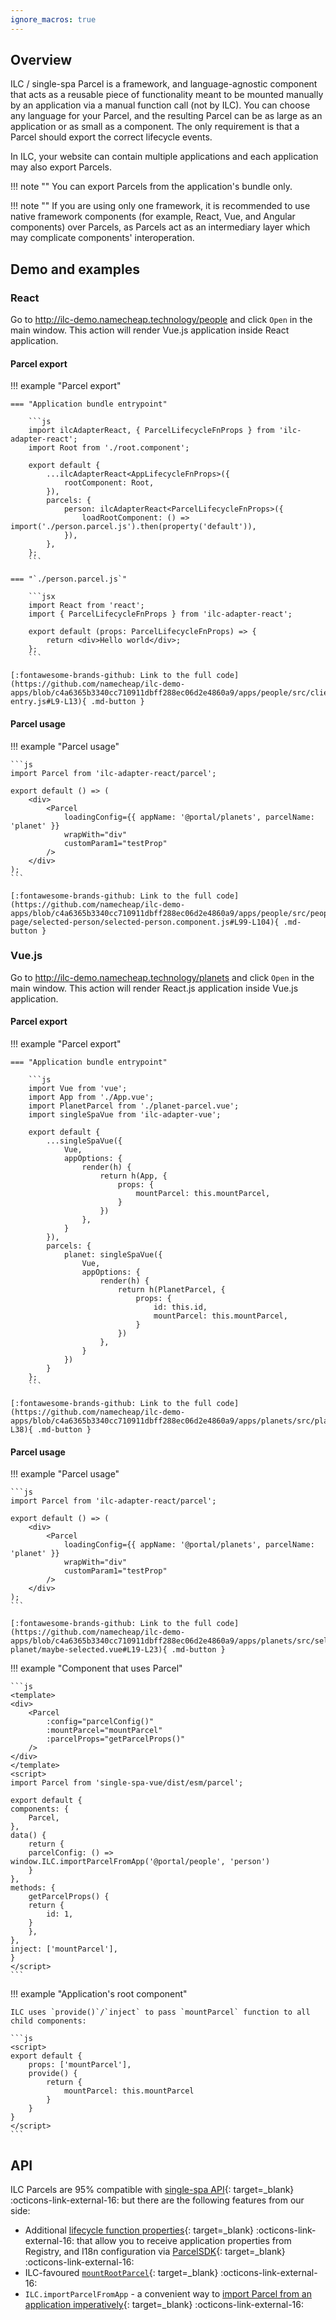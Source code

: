 ```yaml
---
ignore_macros: true
---
```


## Overview

ILC / single-spa Parcel is a framework, and language-agnostic component that acts as a reusable piece of functionality meant to be mounted manually by an application via a manual function call (not by ILC). You can choose any language for your Parcel, and the resulting Parcel can be as large as an application or as small as a component. The only requirement is that a Parcel should export the correct lifecycle events.

In ILC, your website can contain multiple applications and each application may also export Parcels.

!!! note ""
    You can export Parcels from the application's bundle only.

!!! note ""
    If you are using only one framework, it is recommended to use native framework components (for example, React, Vue, and Angular components) over Parcels, as Parcels act as an intermediary layer which may complicate components' interoperation.

## Demo and examples

### React

Go to http://ilc-demo.namecheap.technology/people and click `Open` in the main window. This action will render Vue.js application inside React application.

#### Parcel export

!!! example "Parcel export"

    === "Application bundle entrypoint"
    
        ```js
        import ilcAdapterReact, { ParcelLifecycleFnProps } from 'ilc-adapter-react';
        import Root from './root.component';

        export default {
            ...ilcAdapterReact<AppLifecycleFnProps>({
                rootComponent: Root,
            }),
            parcels: {
                person: ilcAdapterReact<ParcelLifecycleFnProps>({
                    loadRootComponent: () => import('./person.parcel.js').then(property('default')),
                }),
            },
        };
        ```

    === "`./person.parcel.js`"

        ```jsx
        import React from 'react';
        import { ParcelLifecycleFnProps } from 'ilc-adapter-react';

        export default (props: ParcelLifecycleFnProps) => {
            return <div>Hello world</div>;
        };
        ```
    
    [:fontawesome-brands-github: Link to the full code](https://github.com/namecheap/ilc-demo-apps/blob/c4a6365b3340cc710911dbff288ec06d2e4860a9/apps/people/src/client-entry.js#L9-L13){ .md-button }

#### Parcel usage

!!! example "Parcel usage"
    
    ```js
    import Parcel from 'ilc-adapter-react/parcel';

    export default () => (
        <div>
            <Parcel
                loadingConfig={{ appName: '@portal/planets', parcelName: 'planet' }}
                wrapWith="div"
                customParam1="testProp"
            />
        </div>
    );
    ```

    [:fontawesome-brands-github: Link to the full code](https://github.com/namecheap/ilc-demo-apps/blob/c4a6365b3340cc710911dbff288ec06d2e4860a9/apps/people/src/people-page/selected-person/selected-person.component.js#L99-L104){ .md-button }

### Vue.js

Go to http://ilc-demo.namecheap.technology/planets and click `Open` in the main window. This action will render React.js application inside Vue.js application.

#### Parcel export

!!! example "Parcel export"

    === "Application bundle entrypoint"
    
        ```js
        import Vue from 'vue';
        import App from './App.vue';
        import PlanetParcel from './planet-parcel.vue';
        import singleSpaVue from 'ilc-adapter-vue';

        export default {
            ...singleSpaVue({
                Vue,
                appOptions: {
                    render(h) {
                        return h(App, {
                            props: {
                                mountParcel: this.mountParcel,
                            }
                        })
                    },
                }
            }),
            parcels: {
                planet: singleSpaVue({
                    Vue,
                    appOptions: {
                        render(h) {
                            return h(PlanetParcel, {
                                props: {
                                    id: this.id,
                                    mountParcel: this.mountParcel,
                                }
                            })
                        },
                    }
                })
            }
        };
        ```
    
    [:fontawesome-brands-github: Link to the full code](https://github.com/namecheap/ilc-demo-apps/blob/c4a6365b3340cc710911dbff288ec06d2e4860a9/apps/planets/src/planets.js#L24-L38){ .md-button }

#### Parcel usage

!!! example "Parcel usage"
    
    ```js
    import Parcel from 'ilc-adapter-react/parcel';

    export default () => (
        <div>
            <Parcel
                loadingConfig={{ appName: '@portal/planets', parcelName: 'planet' }}
                wrapWith="div"
                customParam1="testProp"
            />
        </div>
    );
    ```

    [:fontawesome-brands-github: Link to the full code](https://github.com/namecheap/ilc-demo-apps/blob/c4a6365b3340cc710911dbff288ec06d2e4860a9/apps/planets/src/selected-planet/maybe-selected.vue#L19-L23){ .md-button }

!!! example "Component that uses Parcel"

    ```js
    <template>
    <div>
        <Parcel
            :config="parcelConfig()"
            :mountParcel="mountParcel"
            :parcelProps="getParcelProps()"
        />
    </div>
    </template>
    <script>
    import Parcel from 'single-spa-vue/dist/esm/parcel';

    export default {
    components: {
        Parcel,
    },
    data() {
        return {
        parcelConfig: () => window.ILC.importParcelFromApp('@portal/people', 'person')
        }
    },
    methods: {
        getParcelProps() {
        return {
            id: 1,
        }
        },
    },
    inject: ['mountParcel'],
    }
    </script>
    ```

!!! example "Application's root component"
    
    ILC uses `provide()`/`inject` to pass `mountParcel` function to all child components:

    ```js
    <script>
    export default {
        props: ['mountParcel'],
        provide() {
            return {
                mountParcel: this.mountParcel
            }
        }
    }
    </script>
    ```

## API

ILC Parcels are 95% compatible with [single-spa API](https://single-spa.js.org/docs/parcels-api){: target=_blank} :octicons-link-external-16: but there are the following features from our side:

- Additional [lifecycle function properties](https://namecheap.github.io/ilc-sdk/modules/app.html#parcellifecyclefnprops){: target=_blank} :octicons-link-external-16: that allow you to receive application properties from Registry, and I18n configuration via [ParcelSDK](https://namecheap.github.io/ilc-sdk/interfaces/app.parcelsdk.html){: target=_blank} :octicons-link-external-16:
- ILC-favoured [`mountRootParcel`](https://namecheap.github.io/ilc-sdk/classes/app.globalbrowserapi.html#mountrootparcel){: target=_blank} :octicons-link-external-16:
- `ILC.importParcelFromApp` - a convenient way to [import Parcel from an application imperatively](https://namecheap.github.io/ilc-sdk/classes/app.globalbrowserapi.html#importparcelfromapp){: target=_blank} :octicons-link-external-16: